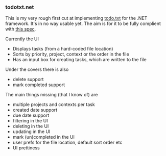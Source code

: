 ### todotxt.net

This is my very rough first cut at implementing [todo.txt](http://todotxt.com/) for the .NET framework. It's in no way usable yet. The aim is for it to be fully complient with [this spec](https://github.com/ginatrapani/todo.txt-touch/wiki/Todo.txt-File-Format). 

Currently the UI

 - Displays tasks (from a hard-coded file location)
 - Sorts by priority, project, context or the order in the file
 - Has an input box for creating tasks, which are written to the file

Under the covers there is also

 - delete support
 - mark completed support

The main things missing (that I know of) are

 - multiple projects and contexts per task
 - created date support
 - due date support
 - filtering in the UI
 - deleting in the UI
 - updating in the UI
 - mark (un)completed in the UI
 - user prefs for the file location, default sort order etc
 - UI prettiness